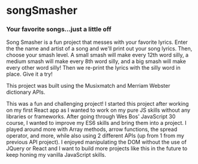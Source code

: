 # songSmasher

### Your favorite songs...just a little off

Song Smasher is a fun project that messes with your favorite lyrics. Enter the the name and artist of a song and we'll print out your song lyrics. Then, choose your smash level. A small smash will make every 12th word silly, a medium smash will make every 8th word silly, and a big smash will make every other word silly! Then we re-print the lyrics with the silly word in place. Give it a try!

This project was built using the Musixmatch and Merriam Webster dictionary APIs.

This was a fun and challenging project! I started this project after working on my first React app as I wanted to work on my pure JS skills without any libraries or frameworks. After going through Wes Bos' JavaScript 30 course, I wanted to improve my ES6 skills and bring them into a project. I played around more with Array methods, arrow functions, the spread operator, and more, while also using 2 different APIs (up from 1 from my previous API project). I enjoyed manipulating the DOM without the use of JQuery or React and I want to build more projects like this in the future to keep honing my vanilla JavaScript skills.
